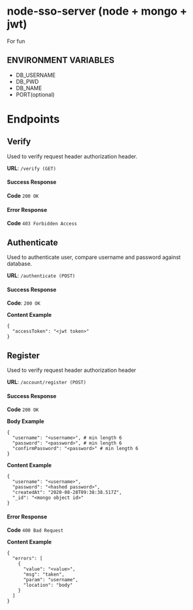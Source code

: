 # node-sso-server (node + mongo + jwt)
For fun

## ENVIRONMENT VARIABLES
- DB_USERNAME
- DB_PWD
- DB_NAME
- PORT(optional)

# Endpoints
## Verify
Used to verify request header authorization header.

<b>URL</b>: `/verify (GET)`

#### Success Response
<b>Code</b> `200 OK`

#### Error Response

<b>Code</b> `403 Forbidden Access`


## Authenticate
Used to authenticate user, compare username and password against database.

<b>URL</b>: `/authenticate (POST)`

#### Success Response
<b>Code</b>: `200 OK`

<b>Content Example</b>
```
{
  "accessToken": "<jwt token>"
}
```

## Register

Used to verify request header authorization header

<b>URL</b>: `/account/register (POST)`

#### Success Response
<b>Code</b> `200 OK`

<b>Body Example</b>
```
{
  "username": "<username>", # min length 6
  "password": "<password>", # min length 6
  "confirmPassword": "<password>" # min length 6
}
```

<b>Content Example</b>
```
{
  "username": "<username>",
  "password": "<hashed password>",
  "createdAt": "2020-08-28T09:38:38.517Z",
  "_id": "<mongo object id>"
}
```


#### Error Response

<b>Code</b> `400 Bad Request`

<b>Content Example</b>
```
{
  "errors": [
    {
      "value": "<value>",
      "msg": "taken",
      "param": "username",
      "location": "body"
    }
  ]
}
```
